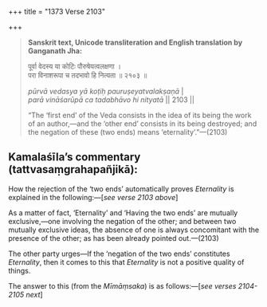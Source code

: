 +++
title = "1373 Verse 2103"

+++
> **Sanskrit text, Unicode transliteration and English translation by Ganganath Jha:** 
>
> पूर्वा वेदस्य या कोटिः पौरुषेयत्वलक्षणा ।  
> परा विनाशरूपा च तदभावो हि नित्यता ॥ २१०३ ॥ 
>
> *pūrvā vedasya yā koṭiḥ pauruṣeyatvalakṣaṇā* \|  
> *parā vināśarūpā ca tadabhāvo hi nityatā* \|\| 2103 \|\| 
>
> “The ‘first end’ of the Veda consists in the idea of its being the work of an author,—and the ‘other end’ consists in its being destroyed; and the negation of these (two ends) means ‘eternality’.”—(2103)



## Kamalaśīla’s commentary (tattvasaṃgrahapañjikā):

How the rejection of the ‘two ends’ automatically proves *Eternality* is explained in the following:—[*see verse 2103 above*]

As a matter of fact, ‘Eternality’ and ‘Having the two ends’ are mutually exclusive,—one involving the negation of the other; and between two mutually exclusive ideas, the absence of one is always concomitant with the presence of the other; as has been already pointed out.—(2103)

The other party urges—If the ‘negation of the two ends’ constitutes *Eternality*, then it comes to this that *Eternality* is not a positive quality of things.

The answer to this (from the *Mīmāṃsaka*) is as follows:—[*see verses 2104-2105 next*]


